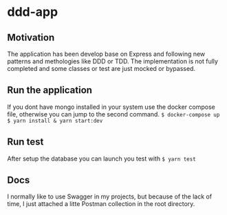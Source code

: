 # ddd-app

## Motivation
The application has been develop base on Express and following new patterns and methologies like DDD or TDD.
The implementation is not fully completed and some classes or test are just mocked or bypassed.

## Run the application
If you dont have mongo installed in your system use the docker compose file, otherwise you can jump to the second command.
 `$ docker-compose up`
 `$ yarn install & yarn start:dev`

## Run test
After setup the database you can launch you test with
`$ yarn test`

## Docs
I normally like to use Swagger in my projects, but because of the lack of time, I just attached a litte Postman collection in the root directory.